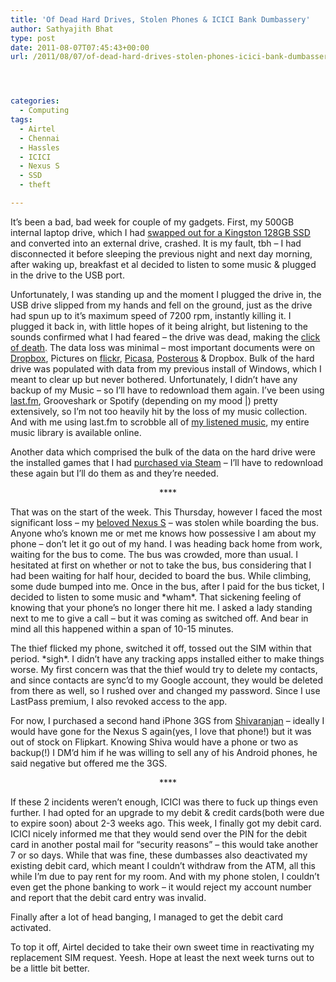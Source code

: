 ```yaml
---
title: 'Of Dead Hard Drives, Stolen Phones & ICICI Bank Dumbassery'
author: Sathyajith Bhat
type: post
date: 2011-08-07T07:45:43+00:00
url: /2011/08/07/of-dead-hard-drives-stolen-phones-icici-bank-dumbassery/




categories:
  - Computing
tags:
  - Airtel
  - Chennai
  - Hassles
  - ICICI
  - Nexus S
  - SSD
  - theft

---
```

It’s been a bad, bad week for couple of my gadgets. First, my 500GB internal laptop drive, which I had <a href="https://sathyabh.at/2011/03/29/installing-the-kingston-v100-ssdnow-128gb-ssd-on-a-hp-envy-14/" target="_blank">swapped out for a Kingston 128GB SSD</a> and converted into an external drive, crashed. It is my fault, tbh – I had disconnected it before sleeping the previous night and next day morning, after waking up, breakfast et al decided to listen to some music & plugged in the drive to the USB port. 

Unfortunately, I was standing up and the moment I plugged the drive in, the USB drive slipped from my hands and fell on the ground, just as the drive had spun up to it’s maximum speed of 7200 rpm, instantly killing it. I plugged it back in, with little hopes of it being alright, but listening to the sounds confirmed what I had feared – the drive was dead, making the <a href="https://en.wikipedia.org/wiki/Click_of_death" target="_blank">click of death</a>. The data loss was minimal – most important documents were on <a href="https://db.tt/OL4QOga" target="_blank">Dropbox</a>, Pictures on <a href="flickr.com/photos/sathyabhat" target="_blank">flickr</a>, <a href="https://picasaweb.google.com/thecoolpcguy" target="_blank">Picasa</a>, <a href="https://post.sathyabh.at" target="_blank">Posterous</a> & Dropbox. Bulk of the hard drive was populated with data from my previous install of Windows, which I meant to clear up but never bothered. Unfortunately, I didn’t have any backup of my Music – so I’ll have to redownload them again. I’ve been using <a href="https://last.fm/user/sathyabhat" target="_blank">last.fm</a>, Grooveshark or Spotify (depending on my mood |) pretty extensively, so I’m not too heavily hit by the loss of my music collection. And with me using last.fm to scrobble all of <a href="https://www.last.fm/user/sathyabhat" target="_blank">my listened music</a>, my entire music library is available online. 

Another data which comprised the bulk of the data on the hard drive were the installed games that I had <a href="https://steamcommunity.com/id/sathyabhat" target="_blank">purchased via Steam</a> – I’ll have to redownload these again but I’ll do them as and they’re needed.

<p align="center">
  ****
</p>

That was on the start of the week. This Thursday, however I faced the most significant loss – my <a href="https://sathyabh.at/tag/nexus-s/" target="_blank">beloved Nexus S</a> – was stolen while boarding the bus. Anyone who’s known me or met me knows how possessive I am about my phone – don’t let it go out of my hand. I was heading back home from work, waiting for the bus to come. The bus was crowded, more than usual. I hesitated at first on whether or not to take the bus, bus considering that I had been waiting for half hour, decided to board the bus. While climbing, some dude bumped into me. Once in the bus, after I paid for the bus ticket, I decided to listen to some music and \*wham\*. That sickening feeling of knowing that your phone’s no longer there hit me. I asked a lady standing next to me to give a call – but it was coming as switched off. And bear in mind all this happened within a span of 10-15 minutes. 

The thief flicked my phone, switched it off, tossed out the SIM within that period. \*sigh\*. I didn’t have any tracking apps installed either to make things worse. My first concern was that the thief would try to delete my contacts, and since contacts are sync’d to my Google account, they would be deleted from there as well, so I rushed over and changed my password. Since I use LastPass premium, I also revoked access to the app. 

For now, I purchased a second hand iPhone 3GS from <a href="https://twitter.com/shivaranjan" target="_blank">Shivaranjan</a> – ideally I would have gone for the Nexus S again(yes, I love that phone!) but it was out of stock on Flipkart. Knowing Shiva would have a phone or two as backup(!) I DM’d him if he was willing to sell any of his Android phones, he said negative but offered me the 3GS.

<p align="center">
  ****
</p>

If these 2 incidents weren’t enough, ICICI was there to fuck up things even further. I had opted for an upgrade to my debit & credit cards(both were due to expire soon) about 2-3 weeks ago. This week, I finally got my debit card. ICICI nicely informed me that they would send over the PIN for the debit card in another postal mail for “security reasons” – this would take another 7 or so days. While that was fine, these dumbasses also deactivated my existing debit card, which meant I couldn’t withdraw from the ATM, all this while I’m due to pay rent for my room. And with my phone stolen, I couldn’t even get the phone banking to work – it would reject my account number and report that the debit card entry was invalid. 

Finally after a lot of head banging, I managed to get the debit card activated. 

To top it off, Airtel decided to take their own sweet time in reactivating my replacement SIM request. Yeesh. Hope at least the next week turns out to be a little bit better.
